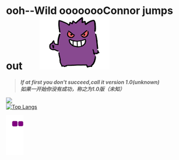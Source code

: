 
# ooh--Wild oooooooConnor jumps out &nbsp;&nbsp;&nbsp;&nbsp;&nbsp; ![Gengar gif](https://github.com/oooooooConnor/oooooooConnor/blob/main/images/Gengar.gif)

> ***If at first you don't succeed,call it version 1.0(unknown)*** <br> ***如果一开始你没有成功，称之为1.0版（未知）***

<img align="left" style="display:block;" src="https://github-readme-stats.vercel.app/api?username=oooooooconnor"><br>
<img align="reight" style="display:block;" >[![Top Langs](https://github-readme-stats.vercel.app/api/top-langs/?username=oooooooConnor&layout=compact)](https://github.com/anuraghazra/github-readme-stats)

<!--- 贪吃蛇代码贡献图 --->
![snake gif](https://github.com/oooooooConnor/oooooooConnor/blob/output/github-contribution-grid-snake.gif)
<!-- ![Snake animation](https://github.com/oooooooConnor/oooooooConnor/blob/output/github-contribution-grid-snake.svg) -->

<!--- ![](https://raw.githubusercontent.com/oooooooConnor/oooooooConnor/main/assets/github-contribution-grid-snake.svg) --->
<!--- <div align="center"><img src="https://cdn.jsdelivr.net/gh/oooooooConnor/oooooooConnor/assets/github-contribution-grid-snake.svg" /></div> --->

<!---
oooooooConnor/oooooooConnor is a ✨ special ✨ repository because its `README.md` (this file) appears on your GitHub profile.
You can click the Preview link to take a look at your changes.
--->

<!-- 
&nbsp;&nbsp;&nbsp;&nbsp;&nbsp;&nbsp;&nbsp;&nbsp;程序员（震声）👨‍💻
一旦接受了自己的Bug🎶那我就是 无敌的🎵    
发生什么事了🔉发生什么事了🔉发生什么事了🔉    
变身！！🎶    
发生什么事了🔉发生什么事了🔉    
释放自我（字正腔圆）🔊    
哼啊啊啊啊啊啊啊啊🎶    
🎤🎶走→我→的↗路↑↑🎶    
🎶假↓面↑骑↑士↓～～～🎵    
🎶o→o→o→o→o→o→o↗connor↘↗🎶 
-->
